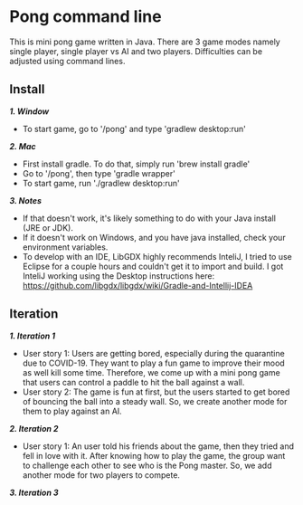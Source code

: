 # Pong command line
This is mini pong game written in Java. There are 3 game modes namely single player, single player vs AI and two players. Difficulties can be adjusted using command lines.

## Install
***1. Window***

- To start game, go to '/pong' and type 'gradlew desktop:run'

***2. Mac***
- First install gradle. To do that, simply run 'brew install gradle'
- Go to '/pong', then type 'gradle wrapper'
- To start game, run './gradlew desktop:run'

***3. Notes***
- If that doesn't work, it's likely something to do with your Java install (JRE or JDK).
- If it doesn't work on Windows, and you have java installed, check your environment variables.
- To develop with an IDE, LibGDX highly recommends InteliJ, I tried to use Eclipse for a couple hours and couldn't get it to import and build. I got InteliJ working using the Desktop instructions here: https://github.com/libgdx/libgdx/wiki/Gradle-and-Intellij-IDEA

## Iteration
***1. Iteration 1***
- User story 1: Users are getting bored, especially during the quarantine due to COVID-19. They want to play a fun game to improve their mood as well kill some time. Therefore, we come up with a mini pong game that users can control a paddle to hit the ball against a wall.
- User story 2: The game is fun at first, but the users started to get bored of bouncing the ball into a steady wall. So, we create another mode for them to play against an AI.

***2. Iteration 2***
- User story 1: An user told his friends about the game, then they tried and fell in love with it. After knowing how to play the game, the group want to challenge each other to see who is the Pong master. So, we add another mode for two players to compete.

***3. Iteration 3***

